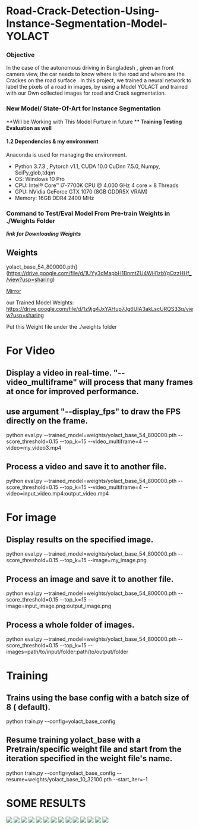 # Road-Crack-Detection-Using-Instance-Segmentation-Model-YOLACT

### Objective
In the case of the autonomous driving in Bangladesh , given an front camera view, the car needs to know where is the road and where are the Crackes on the road surface . In this project, we trained a neural network to label the pixels of a road in images, by using a Model YOLACT and trained with our Own collected images for road and Crack segmentation.

### New Model/ State-Of-Art for Instance Segmentation 
**Will be Working with This Model Furture in future **
**Training Testing Evaluation as well** 

#### 1.2 Dependencies & my environment

Anaconda is used for managing the environment.

* Python 3.7.3 , Pytorch v1.1, CUDA 10.0 CuDnn 7.5.0, Numpy, SciPy,glob,tdqm
* OS: Windows 10 Pro
* CPU: Intel® Core™ i7-7700K CPU @ 4.000 GHz 4 core × 8 Threads
* GPU: NVidia GeForce GTX 1070 (8GB GDDR5X VRAM)
* Memory: 16GB DDR4 2400 MHz


### Command to Test/Eval Model From Pre-train Weights in ./Weights Folder

***link for Downloading Weights***  

## Weights                                                                                                              

yolact_base_54_800000.pth] (https://drive.google.com/file/d/1UYy3dMapbH1BnmtZU4WH1zbYgOzzHHf_/view?usp=sharing) 

[Mirror](https://ucdavis365-my.sharepoint.com/:u:/g/personal/yongjaelee_ucdavis_edu/EYRWxBEoKU9DiblrWx2M89MBGFkVVB_drlRd_v5sdT3Hgg)

our Trained Model Weights: https://drive.google.com/file/d/1z9jg4JxYAHup7Jg6UlA3akLscURQS33q/view?usp=sharing

Put this Weight file under the ./weights folder

# For Video
## Display a video in real-time. "--video_multiframe" will process that many frames at once for improved performance.

## use argument **"--display_fps"** to draw the FPS directly on the frame.
python eval.py --trained_model=weights/yolact_base_54_800000.pth --score_threshold=0.15 --top_k=15 --video_multiframe=4 --video=my_video3.mp4

## Process a video and save it to another file.
python eval.py --trained_model=weights/yolact_base_54_800000.pth --score_threshold=0.15 --top_k=15 --video_multiframe=4 --video=input_video.mp4:output_video.mp4

# For image
## Display results on the specified image.
python eval.py --trained_model=weights/yolact_base_54_800000.pth --score_threshold=0.15 --top_k=15 --image=my_image.png

## Process an image and save it to another file.
python eval.py --trained_model=weights/yolact_base_54_800000.pth --score_threshold=0.15 --top_k=15 --image=input_image.png:output_image.png

## Process a whole folder of images.
python eval.py --trained_model=weights/yolact_base_54_800000.pth --score_threshold=0.15 --top_k=15 --images=path/to/input/folder:path/to/output/folder

# Training
## Trains using the base config with a batch size of 8 ( default).
python train.py --config=yolact_base_config

## Resume training yolact_base with a Pretrain/specific weight file and start from the iteration specified in the weight file's name.
python train.py --config=yolact_base_config --resume=weights/yolact_base_10_32100.pth --start_iter=-1

# SOME RESULTS 

![][0]
![][1]
![][3]
![][4]
![][5]
![][6]
![][7]
![][8]
![][10]
![][11]
![][12]
![][13]
![][14]
![][15]

[//]: # (Results outputs)
[0]: ./results/outputs_1.png
[1]: ./results/outputs_3.png
[3]: ./results/outputs_5.png
[4]: ./results/outputs_26.png
[5]: ./results/outputs_22.png
[6]: ./results/outputs_23.png
[7]: ./results/outputs_12.png
[8]: ./results/outputs_11.png
[10]: ./results/outputs_13.png
[11]: ./results/outputs_17.png
[12]: ./results/outputs_21.png
[13]: ./results/outputs_25.png
[14]: ./results/outputs_31.png
[15]: ./results/outputs_41.png
